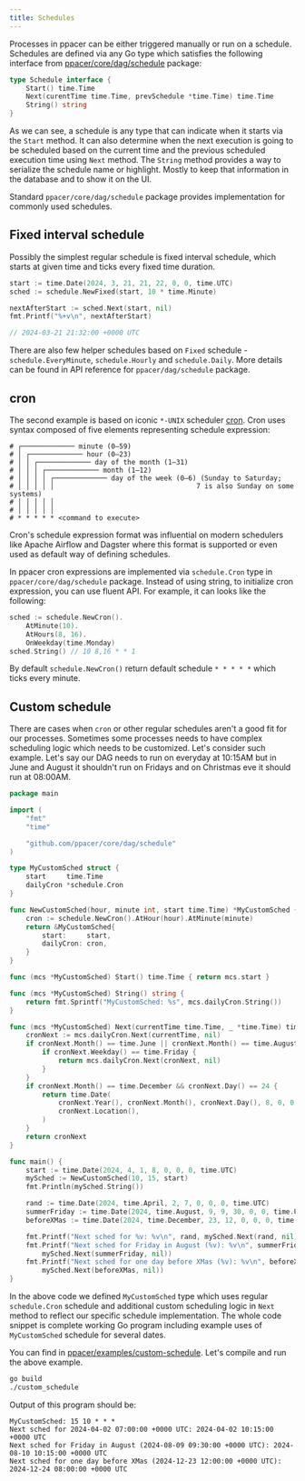 ```yaml
---
title: Schedules
---
```


Processes in ppacer can be either triggered manually or run on a schedule.
Schedules are defined via any Go type which satisfies the following interface
from
[ppacer/core/dag/schedule](https://pkg.go.dev/github.com/ppacer/core/dag/schedule)
package:


```go
type Schedule interface {
	Start() time.Time
	Next(curentTime time.Time, prevSchedule *time.Time) time.Time
	String() string
}
```

As we can see, a schedule is any type that can indicate when it starts via the
`Start` method. It can also determine when the next execution is going to be
scheduled based on the current time and the previous scheduled execution time
using `Next` method. The `String` method provides a way to serialize the
schedule name or highlight. Mostly to keep that information in the database and
to show it on the UI.


Standard `ppacer/core/dag/schedule` package provides implementation for
commonly used schedules.


## Fixed interval schedule

Possibly the simplest regular schedule is fixed interval schedule, which starts
at given time and ticks every fixed time duration.

```go
start := time.Date(2024, 3, 21, 21, 22, 0, 0, time.UTC)
sched := schedule.NewFixed(start, 10 * time.Minute)

nextAfterStart := sched.Next(start, nil)
fmt.Printf("%+v\n", nextAfterStart)

// 2024-03-21 21:32:00 +0000 UTC
```

There are also few helper schedules based on `Fixed` schedule -
`schedule.EveryMinute`, `schedule.Hourly` and `schedule.Daily`. More details
can be found in API reference for `ppacer/dag/schedule` package.


## cron

The second example is based on iconic `*-UNIX` scheduler
[cron](https://en.wikipedia.org/wiki/Cron). Cron uses syntax composed of five
elements representing schedule expression:


```
# ┌───────────── minute (0–59)
# │ ┌───────────── hour (0–23)
# │ │ ┌───────────── day of the month (1–31)
# │ │ │ ┌───────────── month (1–12)
# │ │ │ │ ┌───────────── day of the week (0–6) (Sunday to Saturday;
# │ │ │ │ │                                   7 is also Sunday on some systems)
# │ │ │ │ │
# │ │ │ │ │
# * * * * * <command to execute>
```

Cron's schedule expression format was influential on modern schedulers like
Apache Airflow and Dagster where this format is supported or even used as
default way of defining schedules.

In ppacer cron expressions are implemented via `schedule.Cron` type in
`ppacer/core/dag/schedule` package. Instead of using string, to initialize cron
expression, you can use fluent API. For example, it can looks like the
following:


```go
sched := schedule.NewCron().
    AtMinute(10).
    AtHours(8, 16).
    OnWeekday(time.Monday)
sched.String() // 10 8,16 * * 1
```

By default `schedule.NewCron()` return default schedule `* * * * *` which ticks
every minute.


## Custom schedule

There are cases when `cron` or other regular schedules aren't a good fit for
our processes. Sometimes some processes needs to have complex scheduling logic
which needs to be customized. Let's consider such example. Let's say our DAG
needs to run on everyday at 10:15AM but in June and August it shouldn't run on
Fridays and on Christmas eve it should run at 08:00AM.


```go
package main

import (
    "fmt"
    "time"

    "github.com/ppacer/core/dag/schedule"
)

type MyCustomSched struct {
    start     time.Time
    dailyCron *schedule.Cron
}

func NewCustomSched(hour, minute int, start time.Time) *MyCustomSched {
    cron := schedule.NewCron().AtHour(hour).AtMinute(minute)
    return &MyCustomSched{
        start:     start,
        dailyCron: cron,
    }
}

func (mcs *MyCustomSched) Start() time.Time { return mcs.start }

func (mcs *MyCustomSched) String() string {
    return fmt.Sprintf("MyCustomSched: %s", mcs.dailyCron.String())
}

func (mcs *MyCustomSched) Next(currentTime time.Time, _ *time.Time) time.Time {
    cronNext := mcs.dailyCron.Next(currentTime, nil)
    if cronNext.Month() == time.June || cronNext.Month() == time.August {
        if cronNext.Weekday() == time.Friday {
            return mcs.dailyCron.Next(cronNext, nil)
        }
    }
    if cronNext.Month() == time.December && cronNext.Day() == 24 {
        return time.Date(
            cronNext.Year(), cronNext.Month(), cronNext.Day(), 8, 0, 0, 0,
            cronNext.Location(),
        )
    }
    return cronNext
}

func main() {
    start := time.Date(2024, 4, 1, 8, 0, 0, 0, time.UTC)
    mySched := NewCustomSched(10, 15, start)
    fmt.Println(mySched.String())

    rand := time.Date(2024, time.April, 2, 7, 0, 0, 0, time.UTC)
    summerFriday := time.Date(2024, time.August, 9, 9, 30, 0, 0, time.UTC)
    beforeXMas := time.Date(2024, time.December, 23, 12, 0, 0, 0, time.UTC)

    fmt.Printf("Next sched for %v: %v\n", rand, mySched.Next(rand, nil))
    fmt.Printf("Next sched for Friday in August (%v): %v\n", summerFriday,
        mySched.Next(summerFriday, nil))
    fmt.Printf("Next sched for one day before XMas (%v): %v\n", beforeXMas,
        mySched.Next(beforeXMas, nil))
}
```

In the above code we defined `MyCustomSched` type which uses regular
`schedule.Cron` schedule and additional custom scheduling logic in `Next`
method to reflect our specific schedule implementation. The whole code snippet
is complete working Go program including example uses of `MyCustomSched`
schedule for several dates.

You can find in
[ppacer/examples/custom-schedule](https://github.com/ppacer/examples/tree/main/custom-schedule).
Let's compile and run the above example.

```bash
go build
./custom_schedule
```

Output of this program should be:

```
MyCustomSched: 15 10 * * *
Next sched for 2024-04-02 07:00:00 +0000 UTC: 2024-04-02 10:15:00 +0000 UTC
Next sched for Friday in August (2024-08-09 09:30:00 +0000 UTC): 2024-08-10 10:15:00 +0000 UTC
Next sched for one day before XMas (2024-12-23 12:00:00 +0000 UTC): 2024-12-24 08:00:00 +0000 UTC
```
